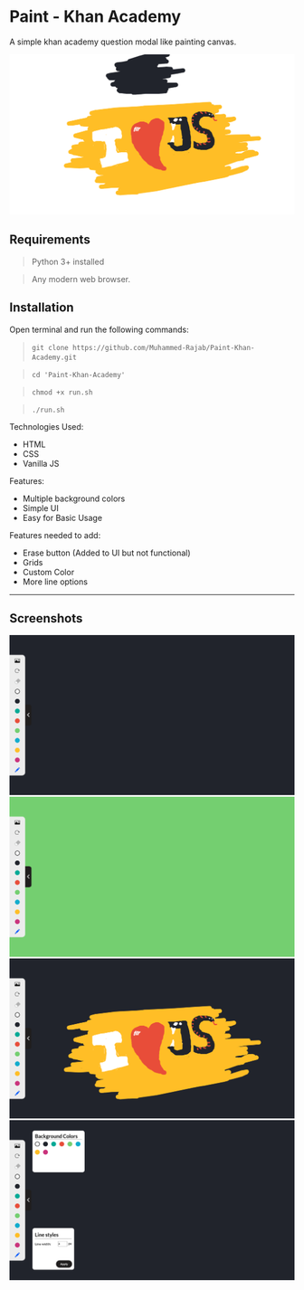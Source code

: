 # Paint - Khan Academy

A simple khan academy question modal like painting canvas.

![I love js art](img/Screenshots/ily-js-2.png)

## Requirements
> Python 3+ installed

> Any modern web browser.


## Installation
Open terminal and run the following commands:
> `git clone https://github.com/Muhammed-Rajab/Paint-Khan-Academy.git`

> `cd 'Paint-Khan-Academy'`


> `chmod +x run.sh`


> `./run.sh`


Technologies Used:

* HTML
* CSS
* Vanilla JS



Features:

* Multiple background colors
* Simple UI
* Easy for Basic Usage

Features needed to add:

* Erase button (Added to UI but not functional)
* Grids
* Custom Color
* More line options

<hr>

## Screenshots
![screenshot1](img/Screenshots/s1-bb.png)
![screenshot2](img/Screenshots/s1-bg.png)
![screenshot3](img/Screenshots/ily-js.png)
![screenshot4](img/Screenshots/menu.png)

